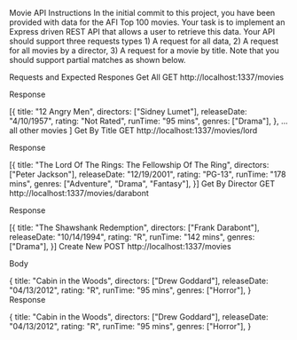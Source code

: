 Movie API
Instructions
In the initial commit to this project, you have been provided with data for the AFI Top 100 movies. Your task is to implement an Express driven REST API that allows a user to retrieve this data. Your API should support three requests types 1) A request for all data, 2) A request for all movies by a director, 3) A request for a movie by title. Note that you should support partial matches as shown below.

Requests and Expected Respones
Get All
GET http://localhost:1337/movies

Response

[{
  title: "12 Angry Men",
  directors: ["Sidney Lumet"],
  releaseDate: "4/10/1957",
  rating: "Not Rated",
  runTime: "95 mins",
  genres: ["Drama"],
},
... all other movies
]
Get By Title
GET http://localhost:1337/movies/lord

Response

[{
  title: "The Lord Of The Rings: The Fellowship Of The Ring",
  directors: ["Peter Jackson"],
  releaseDate: "12/19/2001",
  rating: "PG-13",
  runTime: "178 mins",
  genres: ["Adventure", "Drama", "Fantasy"],
}]
Get By Director
GET http://localhost:1337/movies/darabont

Response

[{
  title: "The Shawshank Redemption",
  directors: ["Frank Darabont"],
  releaseDate: "10/14/1994",
  rating: "R",
  runTime: "142 mins",
  genres: ["Drama"],
}]
Create New
POST http://localhost:1337/movies

Body

{
  title: "Cabin in the Woods",
  directors: ["Drew Goddard"],
  releaseDate: "04/13/2012",
  rating: "R",
  runTime: "95 mins",
  genres: ["Horror"],
}
Response

{
  title: "Cabin in the Woods",
  directors: ["Drew Goddard"],
  releaseDate: "04/13/2012",
  rating: "R",
  runTime: "95 mins",
  genres: ["Horror"],
}
